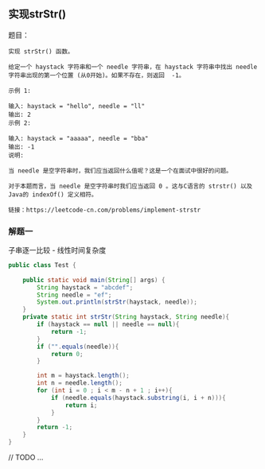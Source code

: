 ## 实现strStr()


题目：

    实现 strStr() 函数。
    
    给定一个 haystack 字符串和一个 needle 字符串，在 haystack 字符串中找出 needle 字符串出现的第一个位置 (从0开始)。如果不存在，则返回  -1。
    
    示例 1:
    
    输入: haystack = "hello", needle = "ll"
    输出: 2
    示例 2:
    
    输入: haystack = "aaaaa", needle = "bba"
    输出: -1
    说明:
    
    当 needle 是空字符串时，我们应当返回什么值呢？这是一个在面试中很好的问题。
    
    对于本题而言，当 needle 是空字符串时我们应当返回 0 。这与C语言的 strstr() 以及 Java的 indexOf() 定义相符。
    
    链接：https://leetcode-cn.com/problems/implement-strstr


### 解题一

子串逐一比较 - 线性时间复杂度

```java
public class Test {
    
    public static void main(String[] args) {
        String haystack = "abcdef";
        String needle = "ef";
        System.out.println(strStr(haystack, needle));
    }
    private static int strStr(String haystack, String needle){
        if (haystack == null || needle == null){
            return -1;
        }
        if ("".equals(needle)){
            return 0;
        }

        int m = haystack.length();
        int n = needle.length();
        for (int i = 0 ; i < m - n + 1 ; i++){
            if (needle.equals(haystack.substring(i, i + n))){
                return i;
            }
        }
        return -1;
    }
}
```


// TODO ...